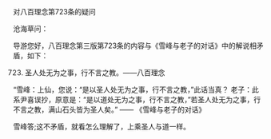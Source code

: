 对八百理念第723条的疑问


沧海草问：

导游您好，八百理念第三版第723条的内容与《雪峰与老子的对话》中的解说相矛盾，如下：

723. 圣人处无为之事，行不言之教。——八百理念

“雪峰：上仙，您说：“是以圣人处无为之事，行不言之教，”此话当真？
老子：此系尹喜误抄，原意是：“是以道处无为之事，行不言之教，”若圣人处无为之事，行不言之教，满山石头皆为圣人矣。” —— 《雪峰与老子的对话》

雪峰答;这不矛盾，就看怎么理解了，上乘圣人与道一样。
